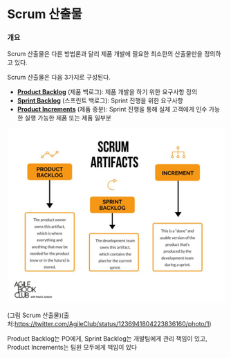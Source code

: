 # Scrum 산출물

### 개요

Scrum 산출물은 다른 방법론과 달리 제품 개발에 필요한 최소한의 산출물만을 정의하고 있다.

Scrum 산출물은 다음 3가지로 구성된다.

- **[Product Backlog](./product-backlog.md)** (제품 백로그): 제품 개발을 하기 위한 요구사항 정의
- **[Sprint Backlog](./sprint-backlog.md)** (스프린트 백로그): Sprint 진행을 위한 요구사항
- **[Product Increments](./product-increments.md)** (제품 증분): Sprint 진행을 통해 실제 고객에게 인수 가능한 실행 가능한 제품 또는 제품 일부분

![이미지](./img/scrum-artifacts.png)

(그림 Scrum 산출물)(출처:https://twitter.com/AgileClub/status/1236941804223836160/photo/1)

Product Backlog는 PO에게, Sprint Backlog는 개발팀에게 관리 책임이 있고, Product Increments는 팀원 모두에게 책임이 있다
